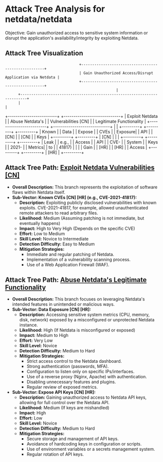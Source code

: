 # Attack Tree Analysis for netdata/netdata

Objective: Gain unauthorized access to sensitive system information or disrupt the application's availability/integrity by exploiting Netdata.

## Attack Tree Visualization

                                      +-----------------------------------------------------+
                                      | Gain Unauthorized Access/Disrupt Application via Netdata |
                                      +-----------------------------------------------------+
                                                       |
          +-------------------------------------------------------------------------+
          |                                                                         |
+-------------------------+                                +-----------------------------+
| Exploit Netdata          |                                |  Abuse Netdata's            |
|  Vulnerabilities [CN]   |                                |  Legitimate Functionality   |
+-------------------------+                                +-----------------------------+
          |                                                                         |
+---------+                                                +---------+         +---------+
|  Known   |                                                |  Data   |         |  Expose |
|  CVEs    |                                                | Exposure|         |  API   |
|  [CN]    |                                                | [CN]    |         |  Keys  |
+---------+                                                +---------+         |  [CN]  |
          |                                                         |         +---------+
+---------+                                                +---------+         |  Leak   |
|  e.g.,  |                                                |  Access |         |  API    |
|  CVE-   |                                                |  System |         |  Keys   |
|  2021-  |                                                |  Metrics|         |  to     |
|  41817) |                                                |         |         |  Gain   |
|  [HR]   |                                                |  [HR]   |         |  Access |
+---------+                                                +---------+         |  [HR]   |
                                                                                +---------+

## Attack Tree Path: [Exploit Netdata Vulnerabilities [CN]](./attack_tree_paths/exploit_netdata_vulnerabilities__cn_.md)

*   **Overall Description:** This branch represents the exploitation of software flaws within Netdata itself.
*   **Sub-Vector: Known CVEs [CN] [HR] (e.g., CVE-2021-41817):**
    *   **Description:** Exploiting publicly disclosed vulnerabilities with known exploits. CVE-2021-41817, for example, allowed unauthenticated remote attackers to read arbitrary files.
    *   **Likelihood:** Medium (Assuming patching is not immediate, but eventually happens)
    *   **Impact:** High to Very High (Depends on the specific CVE)
    *   **Effort:** Low to Medium
    *   **Skill Level:** Novice to Intermediate
    *   **Detection Difficulty:** Easy to Medium
    *   **Mitigation Strategies:**
        *   Immediate and regular patching of Netdata.
        *   Implementation of a vulnerability scanning process.
        *   Use of a Web Application Firewall (WAF).

## Attack Tree Path: [Abuse Netdata's Legitimate Functionality](./attack_tree_paths/abuse_netdata's_legitimate_functionality.md)

*   **Overall Description:** This branch focuses on leveraging Netdata's intended features in unintended or malicious ways.
*   **Sub-Vector: Data Exposure [CN] [HR]:**
    *   **Description:** Accessing sensitive system metrics (CPU, memory, disk, network) exposed by a misconfigured or unprotected Netdata instance.
    *   **Likelihood:** High (If Netdata is misconfigured or exposed)
    *   **Impact:** Medium to High
    *   **Effort:** Very Low
    *   **Skill Level:** Novice
    *   **Detection Difficulty:** Medium to Hard
    *   **Mitigation Strategies:**
        *   Strict access control to the Netdata dashboard.
        *   Strong authentication (passwords, MFA).
        *   Configuration to listen only on specific IPs/interfaces.
        *   Use of a reverse proxy (Nginx, Apache) with authentication.
        *   Disabling unnecessary features and plugins.
        *   Regular review of exposed metrics.
* **Sub-Vector: Expose API Keys [CN] [HR]:**
    *   **Description:** Gaining unauthorized access to Netdata API keys, allowing for full control over the Netdata API.
    *   **Likelihood:** Medium (If keys are mishandled)
    *   **Impact:** High
    *   **Effort:** Low
    *   **Skill Level:** Novice
    *   **Detection Difficulty:** Medium to Hard
    *   **Mitigation Strategies:**
        *   Secure storage and management of API keys.
        *   Avoidance of hardcoding keys in configuration or scripts.
        *   Use of environment variables or a secrets management system.
        *   Regular rotation of API keys.


